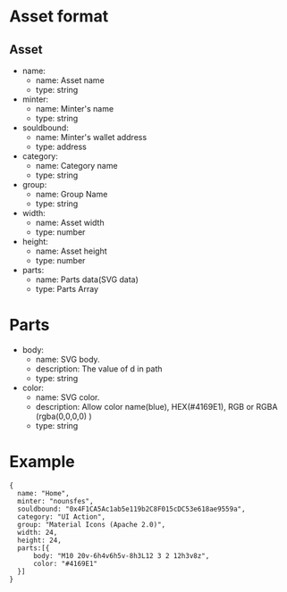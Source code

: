 # Asset format

## Asset

- name:
  - name: Asset name
  - type: string
- minter:
  - name: Minter's name
  - type: string
- souldbound:
  - name: Minter's wallet address
  - type: address
- category:
  - name: Category name
  - type: string
- group:
  - name: Group Name
  - type: string
- width:
  - name: Asset width
  - type: number
- height:
  - name: Asset height
  - type: number
- parts:
  - name: Parts data(SVG data)
  - type: Parts Array

# Parts

- body:
  - name: SVG body.
  - description: The value of d in path
  - type: string
- color:
  - name: SVG color.
  - description: Allow color name(blue), HEX(#4169E1), RGB or RGBA (rgba(0,0,0,0) )
  - type: string

# Example

```
{
  name: "Home",
  minter: "nounsfes",
  souldbound: "0x4F1CA5Ac1ab5e119b2C8F015cDC53e618ae9559a",
  category: "UI Action",
  group: "Material Icons (Apache 2.0)",
  width: 24,
  height: 24,
  parts:[{
      body: "M10 20v-6h4v6h5v-8h3L12 3 2 12h3v8z",
      color: "#4169E1"
  }]
}
```
